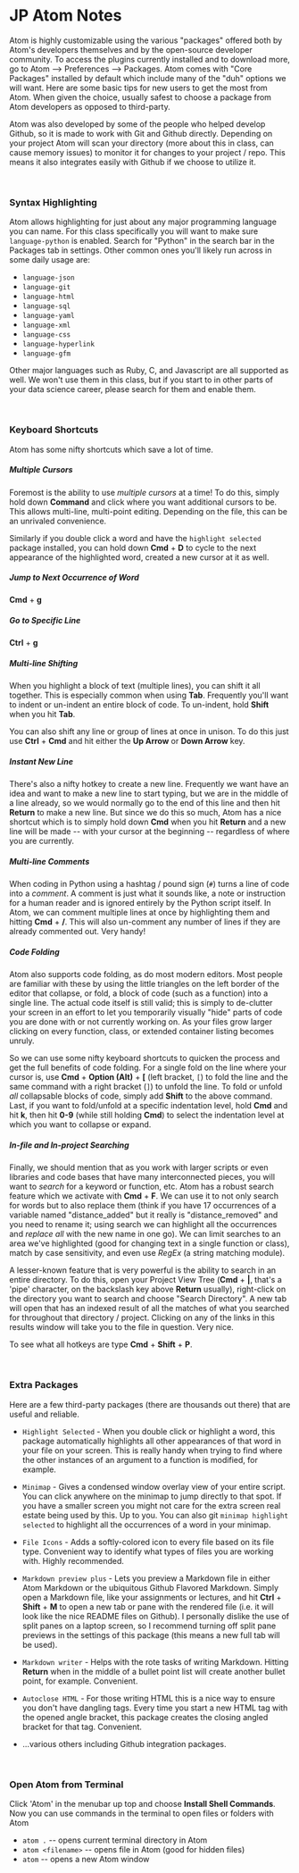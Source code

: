 # JP Atom Notes
Atom is highly customizable using the various "packages" offered both by Atom's developers themselves and by the open-source developer community.  To access the plugins currently installed and to download more, go to Atom --> Preferences --> Packages. Atom comes with "Core Packages" installed by default which include many of the "duh" options we will want.  Here are some basic tips for new users to get the most from Atom.  When given the choice, usually safest to choose a package from Atom developers as opposed to third-party.  

Atom was also developed by some of the people who helped develop Github, so it is made to work with Git and Github directly.  Depending on your project Atom will scan your directory (more about this in class, can cause memory issues) to monitor it for changes to your project / repo.  This means it also integrates easily with Github if we choose to utilize it.  

<BR>

### Syntax Highlighting
Atom allows highlighting for just about any major programming language you can name.  For this class specifically you will want to make sure `language-python` is enabled.  Search for "Python" in the search bar in the Packages tab in settings.  Other common ones you'll likely run across in some daily usage are:

+ `language-json`
+ `language-git`
+ `language-html`
+ `language-sql`
+ `language-yaml`
+ `language-xml`
+ `language-css`
+ `language-hyperlink`
+ `language-gfm`

Other major languages such as Ruby, C, and Javascript are all supported as well.  We won't use them in this class, but if you start to in other parts of your data science career, please search for them and enable them.

<BR>

### Keyboard Shortcuts
Atom has some nifty shortcuts which save a lot of time.

##### Multiple Cursors
Foremost is the ability to use _multiple cursors_ at a time!  To do this, simply hold down __Command__ and click where you want additional cursors to be.  This allows multi-line, multi-point editing.  Depending on the file, this can be an unrivaled convenience.

Similarly if you double click a word and have the `highlight selected` package installed, you can hold down __Cmd__ + __D__ to cycle to the next appearance of the highlighted word, created a new cursor at it as well.

##### Jump to Next Occurrence of Word
__Cmd__ + __g__

##### Go to Specific Line
__Ctrl__ + __g__

##### Multi-line Shifting
When you highlight a block of text (multiple lines), you can shift it all together.  This is especially common when using __Tab__.  Frequently you'll want to indent or un-indent an entire block of code.  To un-indent, hold __Shift__ when you hit __Tab__.

You can also shift any line or group of lines at once in unison.  To do this just use __Ctrl__ + __Cmd__ and hit either the __Up Arrow__ or __Down Arrow__ key.  

##### Instant New Line
There's also a nifty hotkey to create a new line.  Frequently we want have an idea and want to make a new line to start typing, but we are in the middle of a line already, so we would normally go to the end of this line and then hit __Return__ to make a new line.  But since we do this so much, Atom has a nice shortcut which is to simply hold down __Cmd__ when you hit __Return__ and a new line will be made -- with your cursor at the beginning -- regardless of where you are currently.

##### Multi-line Comments
When coding in Python using a hashtag / pound sign (`#`) turns a line of code into a _comment_.  A comment is just what it sounds like, a note or instruction for a human reader and is ignored entirely by the Python script itself.  In Atom, we can comment multiple lines at once by highlighting them and hitting __Cmd__ + __/__.  This will also un-comment any number of lines if they are already commented out.  Very handy!

##### Code Folding
Atom also supports code folding, as do most modern editors.  Most people are familiar with these by using the little triangles on the left border of the editor that collapse, or fold, a block of code (such as a function) into a single line.  The actual code itself is still valid; this is simply to de-clutter your screen in an effort to let you temporarily visually "hide" parts of code you are done with or not currently working on.  As your files grow larger clicking on every function, class, or extended container listing becomes unruly.  

So we can use some nifty keyboard shortcuts to quicken the process and get the full benefits of code folding.  For a single fold on the line where your cursor is, use __Cmd__ + __Option (Alt)__ + __[__ (left bracket, `[`) to fold the line and the same command with a right bracket (`]`) to unfold the line.  To fold or unfold _all_ collapsable blocks of code, simply add __Shift__ to the above command.  Last, if you want to fold/unfold at a specific indentation level, hold __Cmd__ and hit __k__, then hit __0-9__ (while still holding __Cmd__) to select the indentation level at which you want to collapse or expand.  

##### In-file and In-project Searching
Finally, we should mention that as you work with larger scripts or even libraries and code bases that have many interconnected pieces, you will want to _search_ for a keyword or function, etc.  Atom has a robust search feature which we activate with __Cmd__ + __F__.  We can use it to not only search for words but to also replace them (think if you have 17 occurrences of a variable named "distance_added" but it really is "distance_removed" and you need to rename it; using search we can highlight all the occurrences and _replace all_ with the new name in one go).  We can limit searches to an area we've highlighted (good for changing text in a single function or class), match by case sensitivity, and even use _RegEx_ (a string matching module).  

A lesser-known feature that is very powerful is the ability to search in an entire directory.  To do this, open your Project View Tree (__Cmd__ + __|__, that's a 'pipe' character, on the backslash key above __Return__ usually), right-click on the directory you want to search and choose "Search Directory".  A new tab will open that has an indexed result of all the matches of what you searched for throughout that directory / project.  Clicking on any of the links in this results window will take you to the file in question.  Very nice.


To see what all hotkeys are type __Cmd__ + __Shift__ + __P__.



<BR>

### Extra Packages
Here are a few third-party packages (there are thousands out there) that are useful and reliable.

+ `Highlight Selected` - When you double click or highlight a word, this package automatically highlights all other appearances of that word in your file on your screen.  This is really handy when trying to find where the other instances of an argument to a function is modified, for example.

+ `Minimap` - Gives a condensed window overlay view of your entire script.  You can click anywhere on the minimap to jump directly to that spot.  If you have a smaller screen you might not care for the extra screen real estate being used by this.  Up to you.  You can also git `minimap highlight selected` to highlight all the occurrences of a word in your minimap.

+ `File Icons` - Adds a softly-colored icon to every file based on its file type.  Convenient way to identify what types of files you are working with.  Highly recommended.

+ `Markdown preview plus` - Lets you preview a Markdown file in either Atom Markdown or the ubiquitous Github Flavored Markdown.  Simply open a Markdown file, like your assignments or lectures, and hit __Ctrl__ + __Shift__ + __M__ to open a new tab or pane with the rendered file (i.e. it will look like the nice README files on Github).  I personally dislike the use of split panes on a laptop screen, so I recommend turning off split pane previews in the settings of this package (this means a new full tab will be used).

+ `Markdown writer` - Helps with the rote tasks of writing Markdown.  Hitting __Return__ when in the middle of a bullet point list will create another bullet point, for example.  Convenient.

+ `Autoclose HTML` - For those writing HTML this is a nice way to ensure you don't have dangling tags.  Every time you start a new HTML tag with the opened angle bracket, this package creates the closing angled bracket for that tag.  Convenient.

+ ...various others including Github integration packages.  

<BR>

### Open Atom from Terminal
Click 'Atom' in the menubar up top and choose __Install Shell Commands__.
Now you can use commands in the terminal to open files or folders with Atom

+ `atom .` -- opens current terminal directory in Atom
+ `atom <filename>` -- opens file in Atom (good for hidden files)
+ `atom` -- opens a new Atom window
